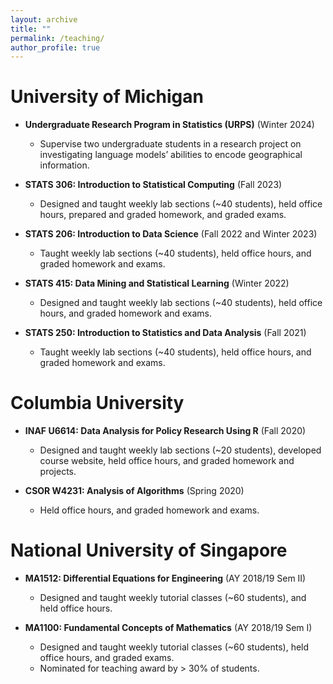 ```yaml
---
layout: archive
title: ""
permalink: /teaching/
author_profile: true
---
```


University of Michigan
======
* **Undergraduate Research Program in Statistics (URPS)** (Winter 2024)
	* Supervise two undergraduate students in a research project on investigating language models’ abilities to encode geographical information.

* **STATS 306: Introduction to Statistical Computing** (Fall 2023)
	* Designed and taught weekly lab sections (~40 students), held office hours, prepared and graded homework, and graded exams.

* **STATS 206: Introduction to Data Science** (Fall 2022 and Winter 2023)
	* Taught weekly lab sections (~40 students), held office hours, and graded homework and exams.

* **STATS 415: Data Mining and Statistical Learning** (Winter 2022)
	* Designed and taught weekly lab sections (~40 students), held office hours, and graded homework and exams.

* **STATS 250: Introduction to Statistics and Data Analysis** (Fall 2021)
	* Taught weekly lab sections (~40 students), held office hours, and graded homework and exams.

Columbia University
======
* **INAF U6614: Data Analysis for Policy Research Using R** (Fall 2020)
	* Designed and taught weekly lab sections (~20 students), developed course website, held office hours, and graded homework and projects.

* **CSOR W4231: Analysis of Algorithms** (Spring 2020)
	* Held office hours, and graded homework and exams.

National University of Singapore
======
* **MA1512: Differential Equations for Engineering** (AY 2018/19 Sem II)
	* Designed and taught weekly tutorial classes (~60 students), and held office hours.

* **MA1100: Fundamental Concepts of Mathematics** (AY 2018/19 Sem I)
	* Designed and taught weekly tutorial classes (~60 students), held office hours, and graded exams.
	* Nominated for teaching award by > 30% of students.